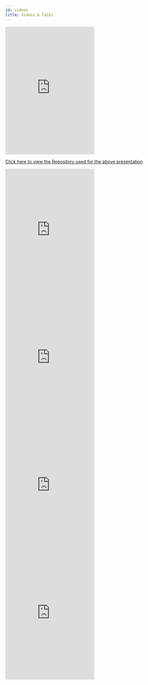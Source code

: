 ```yaml
---
id: videos
title: Videos & Talks
---
```


<iframe
  width="280"
  height="400"
  title="React Query: It’s Time to Break up with your &quot;Global State&quot;! –Tanner Linsley"
  src="https://www.youtube.com/embed/seU46c6Jz7E"
  frameborder="0"
  allow="accelerometer; autoplay; encrypted-media; gyroscope; picture-in-picture"
  allowfullscreen
  style={{
    width: '100%',
  }}
></iframe>

[Click here to view the Repository used for the above presentation](https://github.com/tannerlinsley/react-query-blog-refactor-example)

<iframe
  width="280"
  height="400"
  title="All About React Query (with Tanner Linsley) — Learn With Jason"
  src="https://www.youtube.com/embed/DocXo3gqGdI"
  frameborder="0"
  allow="accelerometer; autoplay; encrypted-media; gyroscope; picture-in-picture"
  allowfullscreen
  style={{
    width: '100%',
  }}
></iframe>

<iframe
  width="280"
  height="400"
  title="Hooks for Fetching with ReactQuery Creator Tanner Linsley aka @tannerlinsley"
  src="https://www.youtube.com/embed/PPvWXbSCtBU"
  frameborder="0"
  allow="accelerometer; autoplay; encrypted-media; gyroscope; picture-in-picture"
  allowfullscreen
  style={{
    width: '100%',
  }}
></iframe>

<iframe
  width="280"
  height="400"
  title="React Query - Open Source Friday stream with Tanner Linsley from"
  src="https://www.youtube.com/embed/B3cJDT3j19I"
  frameborder="0"
  allow="accelerometer; autoplay; encrypted-media; gyroscope; picture-in-picture"
  allowfullscreen
  style={{
    width: '100%',
  }}
></iframe>

<iframe
  width="280"
  height="400"
  title="React Query Presentation - Tanner Linsley"
  src="https://www.youtube.com/embed/_ehibado6rU"
  frameborder="0"
  allow="accelerometer; autoplay; encrypted-media; gyroscope; picture-in-picture"
  allowfullscreen
  style={{
    width: '100%',
  }}
></iframe>
